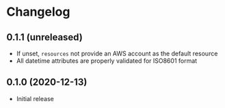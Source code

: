 # Changelog

0.1.1 (unreleased)
------------------

* If unset, `resources` not provide an AWS account as the default resource 
* All datetime attributes are properly validated for ISO8601 format


0.1.0 (2020-12-13)
-------------------

* Initial release
